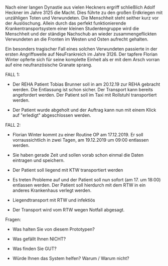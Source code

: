 Nach einer langen Dynastie aus vielen Heckners ergriff schließlich Adolf Heckner im Jahre 3125 die Macht. Dies führte zu den großen Erdkriegen mit unzähligen Toten und Verwundeten. Die Menschheit steht seither kurz vor der Auslöschung. Allein durch das perfekt funktionierende Krankentransportsystem einer kleinen Studentengruppe wird die Menschheit und der ständige Nachschub an wieder zusammengeflickten Verwundeten an die Fronten im Westen und Osten aufrecht gehalten.

Ein besonders tragischer Fall eines solchen Verwundeten passierte in der ersten Angriffswelle auf NeuFrankreich im Jahre 3126. Der tapfere Florian Winter opferte sich für seine komplette Einheit als er mit dem Arsch vorran auf eine neufranzösische Granate sprang.

FALL 1:

+ Der REHA Patient Tobias Brunner soll in am 20.12.19 zur REHA gebracht werden. Die Entlassung ist schon sicher. Der Transport kann bereits angefordert werden. Der Patient soll im Taxi mit Rollstuhl transportiert werden.

+ Der Patient wurde abgeholt und der Auftrag kann nun mit einem Klick auf "erledigt" abgeschlossen werden.


FALL 2:

+ Florian Winter kommt zu einer Routine OP am 17.12.2019.
	Er soll vorraussichtlich in zwei Tagen, am 19.12.2019 um 09:00 entlassen werden.
	
+ Sie haben gerade Zeit und sollen vorab schon einmal die Daten eintragen und speichern.

+ Der Patient soll liegend mit KTW transportiert werden

+ Es treten Probleme auf und der Patient soll nun sofort (am 17. um 18:00) entlassen werden. Der Patient soll hierdurch mit dem RTW in ein anderes Krankenhaus verlegt werden.

+ Liegendtransport mit RTW und infektiös

+ Der Transport wird vom RTW wegen Notfall abgesagt.



Fragen:

+ Was halten Sie von diesem Prototypen?

+ Was gefällt Ihnen NICHT?

+ Was finden Sie GUT?

+ Würde Ihnen das System helfen? Warum / Warum nicht?
